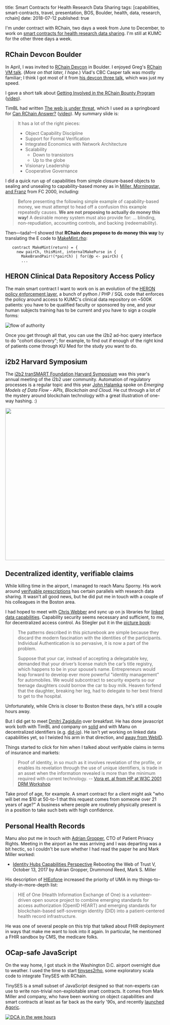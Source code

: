 title: Smart Contracts for Health Research Data Sharing
tags: [capabilities, smart-contracts, travel, presentation, BOS, Boulder, health, data, research, rchain]
date: 2018-07-12
published: true

I'm under contract with RChain, two days a week from June to December,
to work on [smart contracts for health research data
sharing][788]. I'm still at KUMC for the other three days a week.

[788]: https://github.com/rchain/bounties/issues/788

## RChain Devcon Boulder

In April, I was invited to [RChain Devcon][R2] in Boulder. I enjoyed
Greg's [RChain VM talk][lgm]. (_More on that later, I hope._) Vlad's
CBC Casper talk was mostly familiar; I think I got most of it from
[his devcon three talk][vz], which was just my speed.

I gave a short talk about [Getting Involved in the RChain Bounty
Program][rb] ([video][rbv]).

TimBL had written [The web is under threat][tbl], which I used as a
springboard for [Can RChain Answer?][dc] ([video][dcv]). My summary
slide is:

> It has a lot of the right pieces:
>
> - Object Capability Discipline
> - Support for Formal Verification
> - Integrated Economics with Network Architecture
> - Scalability
>     - Down to transistors
>     - Up to the globe
> - Visionary Leadership
> - Cooperative Governance

I did a quick run up of capabilities from simple closure-based objects
to sealing and unsealing to capability-based money as in [Miller,
Morningstar, and Franz][MF] from FC 2000, including:

> Before presenting the following simple example of capability-based
> money, we must attempt to head off a confusion this example
> repeatedly causes. **We are not proposing to actually do money this
> way!** A desirable money system must also provide for: ... blinding,
> non-repudiation, accounting controls, and backing (redeemability).

Then—tada!—I showed that **RChain _does_ propose to do money this
way** by translating the E code to [MakeMint.rho][]:

```{rholang}
   contract MakeMint(return) = {
     new pairCh, thisMint, internalMakePurse in {
       MakeBrandPair!(*pairCh) | for(@p <- pairCh) {
       ...
```

[R2]: https://developer.rchain.coop/conference
[lgm]: https://www.youtube.com/watch?v=3R3IL1bGm0s&t=617s
[vz]: https://www.youtube.com/watch?v=z3sY8zZRPtw
[rb]: https://docs.google.com/presentation/d/1B2Vu8o3ACwruY6HY1ayXRQ4qkNKsMy4hdbOdxrCHI2o/edit
[rbv]: https://www.youtube.com/watch?v=HsQTDNEIbjs&t=1s
[tbl]: https://webfoundation.org/2018/03/web-birthday-29/
[dc]: https://docs.google.com/presentation/d/1GOboFZj311rfGExrtCFp3aaQ2vYhxHqX3qnix21nqo4/edit
[dcv]: https://www.youtube.com/watch?v=ZnBbi6ifzdo&t=849s
[MF]: http://erights.org/elib/capability/ode/index.html
[MakeMint.rho]: https://github.com/rchain/rchain/blob/master/casper/src/main/rholang/MakeMint.rho


## HERON Clinical Data Repository Access Policy

The main smart contract I want to work on is an evolution of the
[HERON policy enforcement layer][ha], a bunch of python / PHP / SQL
code that enforces the policy around access to KUMC's clinical data
repository on ~500K patients: you have to be qualified faculty or
sponsored by one, and your human subjects training has to be current
and you have to sign a couple forms:

![flow of authority](https://informatics.kumc.edu/work/graphviz/a02d7fe066856aadf1894e50f41f4b2aa27ca3b4.dot.png)

Once you get through all that, you can use the i2b2 ad-hoc query
interface to do "cohort discovery"; for example, to find out if enough
of the right kind of patients come through KU Med for the study you
want to do.

[ha]: https://informatics.kumc.edu/work/wiki/HeronAdminDev


## i2b2 Harvard Symposium

The [i2b2 tranSMART Foundation Harvard Symposium][i2] was this year's
annual meeting of the i2b2 user community. Automation of regulatory
processes is a regular topic and this year [John Halamka][JH] spoke on
_Emerging Models of Data Flow - APIs, Blockchain and Cloud_.  He cut
through a lot of the mystery around blockchain technology with a great
illustration of one-way hashing. :)

<img
src="https://lh3.googleusercontent.com/6w32pE2Tpc6ZHzHSWKR-TmNvIvL1Nl_21z3UAYFdCukNr-MJcDlPpVTy1HRnTOcrVD2jTt59TQeaD4WEmcftD8PtxAQWeA-OIlRJ8mageizVjdaTUCCL2ENSjmHulogCqPtwcYeQ-Q=w640-h480"
width="640" height="480" />

[i2]: http://transmartfoundation.org/harvard-symposium-2018/
[JH]: http://geekdoctor.blogspot.com/


## Decentralized identity, verifiable claims

While killing time in the airport, I managed to reach Manu Sporny. His
work around [verifyable prescriptions][vp] has certain parallels with
research data sharing. It wasn't all good news, but he did put me in
touch with a couple of his colleagues in the Boston area.

I had hoped to meet with [Chris Webber](https://dustycloud.org/) and
sync up on js libraries for [linked data
capabilities](https://w3c-ccg.github.io/ocap-ld/). Capability security
seems necessary and sufficient, to me, for decentralized access
control. As Stiegler put it in the [picture
book](http://erights.org/talks/efun/SecurityPictureBook.pdf):

> The patterns described in this picturebook are simple because they
> discard the modern fascination with the identities of the
> participants. Individual Authentication is so pervasive, it is now a
> part of the problem.
>
> Suppose that your car, instead of accepting a delegatable key,
> demanded that your driver’s license match the car’s title registry,
> which happens to be in your spouse’s name. Entrepreneurs would leap
> forward to develop ever more powerful "identity management" for
> automobiles. We would subcontract to security experts so our
> teenage daughters could borrow the car to buy milk. Heaven forfend
> that the daughter, breaking her leg, had to delegate to her best
> friend to get to the hospital.

Unfortunately, while Chris is closer to Boston these days, he's still a couple hours away.

But I did get to meet [Dmitri Zagidulin][DZ] over breakfast. He has
done javascript work both with TimBL and company on
[solid](https://github.com/solid/solid) and with Manu on decentralized
identifiers
(e.g. [did-io](https://github.com/digitalbazaar/did-io)). He isn't yet
working on linked data capabilities yet, so I twisted his arm in that
direction, and [away from
WebID](http://www.madmode.com/2011/07/secure-mashups-csrf-resistent.html).

Things started to click for him when I talked about verifyable claims
in terms of insurance and markets:

> Proof of identity, in so much as it involves revelation of the
> profile, or enables its revelation through the use of unique
> identifiers, is trade in an asset when the information revealed is
> more than the minimum required with current technology. -- [Vora
> et. al from HP at W3C 2001 DRM
> Workshop](https://www.w3.org/2000/12/drm-ws/pp/hp-poorvi2.html)

Take proof of age, for example. A smart contract for a client might
ask "who will bet me $10 at 50-to-1 that this request comes from
someone over 21 years of age?" A business where people are routinely
physically present is in a position to take such bets with high
confidence.

[DZ]: http://computingjoy.com/
[vp]: https://veres.io/use-cases/verifiable-prescriptions/


## Personal Health Records

Manu also put me in touch with [Adrian
Gropper](http://healthurl.com/www/Blogs_+.html), CTO of Patient
Privacy Rights. Meeting in the airport as he was arriving and I was
departing was a bit hectic, so I couldn't be sure whether I had read
the paper he and Mark Miller worked:

 - [Identity Hubs Capabilities Perspective][rwot] Rebooting the Web of
   Trust V, October 13, 2017 by Adrian Gropper, Drummond Reed, Mark
   S. Miller

His description of [HIEofone](http://hieofone.org/) increased the
priority of UMA in my things-to-study-in-more-depth list:

> HIE of One (Health Information Exchange of One) is a
> volunteer-driven open source project to combine emerging standards
> for access authorization (OpenID HEART) and emerging standards for
> blockchain-based self-sovereign identity (DID) into a
> patient-centered health record infrastructure.

He was one of several people on this trip that talked about FHIR
deployment in ways that make me want to look into it again. In
particular, he mentioned a FHIR sandbox by CMS, the medicare folks.

[rwot]: https://github.com/WebOfTrustInfo/rebooting-the-web-of-trust-fall2017/blob/master/final-documents/identity-hubs-capabilities-perspective.md

## OCap-safe JavaScript

On the way home, I got stuck in the Washington D.C. airport overnight
due to weather. I used the time to start
[tinyses2rho](https://github.com/dckc/tinyses2rho/), some exploratory
scala code to integrate TinySES with RChain.

TinySES is a small subset of JavaScript designed so that non-experts
can use to write non-trivial non-exploitable smart contracts. It comes
from Mark Miller and company, who have been working on object
capabilities and smart contracts at least as far back as the early
'90s, and recently [launched
Agoric](https://www.coindesk.com/new-startup-zooko-naval-betting-better-crypto-contracts/).

<a href='https://photos.google.com/share/AF1QipPEmCV0T84sLHj1L1zNUQ-eldo2SVxeNYYf49RhnQF-5kp6kHZua4BAbfgCDOrICw?key=cmVENTBqc2YwY2g2QzZxQkJjSUVvVXFYYXg3QTVB&source=ctrlq.org'><img alt='DCA in the wee hours' src='https://lh3.googleusercontent.com/rv9s-h-_E58jZftv4H1XcBlgGtx1hszNMMpXrQyMVDGuath90K8OtXn7_ItZxR0G6n-_1dEVujUf0ED_nKtPq8qZElbDRsAY7PkWvKyOGejZgAZVU6HLKmQ3cKOdF0Rf-gCrh0zM8w=w2400' /></a>
